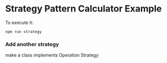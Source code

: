 # Strategy Pattern Calculator Example

To execute it:
```
npm run strategy
```


### Add another strategy
make a class implements Operation Strategy